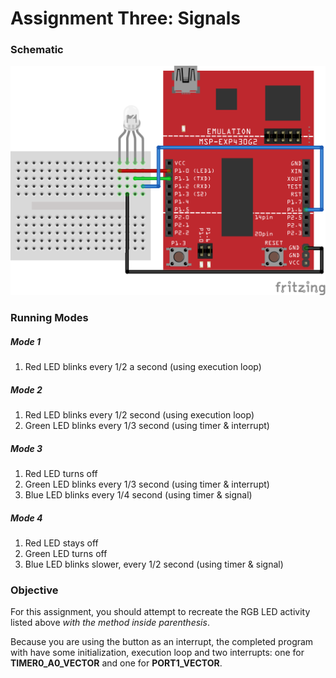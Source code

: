 # Assignment Three: Signals

### Schematic

<img src="suggested_wiring.png">

### Running Modes

##### Mode 1

1. Red LED blinks every 1/2 a second (using execution loop)

##### Mode 2

1. Red LED blinks every 1/2 second (using execution loop)
2. Green LED blinks every 1/3 second (using timer & interrupt)

##### Mode 3

1. Red LED turns off
2. Green LED blinks every 1/3 second (using timer & interrupt)
3. Blue LED blinks every 1/4 second (using timer & signal)

##### Mode 4

1. Red LED stays off
2. Green LED turns off
3. Blue LED blinks slower, every 1/2 second (using timer & signal)

### Objective

For this assignment, you should attempt to recreate the RGB LED activity listed above _with the method inside parenthesis_.

Because you are using the button as an interrupt, the completed program with have some initialization, execution loop and two interrupts: one for **TIMER0_A0_VECTOR** and one for **PORT1_VECTOR**.

